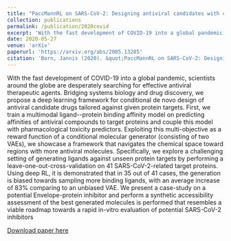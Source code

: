 ```yaml
---
title: "PaccMannRL on SARS-CoV-2: Designing antiviral candidates with conditional generative models"
collection: publications
permalink: /publication/2020covid
excerpt: 'With the fast development of COVID-19 into a global pandemic, scientists around the globe are desperately searching for effective antiviral therapeutic agents. Bridging systems biology and drug discovery, we propose a deep learning framework for conditional de novo design of antiviral candidate drugs tailored against given protein targets. First, we train a multimodal ligand--protein binding affinity model on predicting affinities of antiviral compounds to target proteins and couple this model with pharmacological toxicity predictors. Exploiting this multi-objective as a reward function of a conditional molecular generator (consisting of two VAEs), we showcase a framework that navigates the chemical space toward regions with more antiviral molecules. Specifically, we explore a challenging setting of generating ligands against unseen protein targets by performing a leave-one-out-cross-validation on 41 SARS-CoV-2-related target proteins. Using deep RL, it is demonstrated that in 35 out of 41 cases, the generation is biased towards sampling more binding ligands, with an average increase of 83% comparing to an unbiased VAE. We present a case-study on a potential Envelope-protein inhibitor and perform a synthetic accessibility assessment of the best generated molecules is performed that resembles a viable roadmap towards a rapid in-vitro evaluation of potential SARS-CoV-2 inhibitors'
date: 2020-05-27
venue: 'arXiv'
paperurl: 'https://arxiv.org/abs/2005.13285'
citation: 'Born, Jannis (2020). &quot;PaccMannRL on SARS-CoV-2: Designing antiviral candidates with conditional generative models.&quot; <i>arXiv</i>2005(13285)'
---
```

With the fast development of COVID-19 into a global pandemic, scientists around the globe are desperately searching for effective antiviral therapeutic agents. Bridging systems biology and drug discovery, we propose a deep learning framework for conditional de novo design of antiviral candidate drugs tailored against given protein targets. First, we train a multimodal ligand--protein binding affinity model on predicting affinities of antiviral compounds to target proteins and couple this model with pharmacological toxicity predictors. Exploiting this multi-objective as a reward function of a conditional molecular generator (consisting of two VAEs), we showcase a framework that navigates the chemical space toward regions with more antiviral molecules. Specifically, we explore a challenging setting of generating ligands against unseen protein targets by performing a leave-one-out-cross-validation on 41 SARS-CoV-2-related target proteins. Using deep RL, it is demonstrated that in 35 out of 41 cases, the generation is biased towards sampling more binding ligands, with an average increase of 83% comparing to an unbiased VAE. We present a case-study on a potential Envelope-protein inhibitor and perform a synthetic accessibility assessment of the best generated molecules is performed that resembles a viable roadmap towards a rapid in-vitro evaluation of potential SARS-CoV-2 inhibitors

[Download paper here](https://arxiv.org/pdf/2005.13285)

